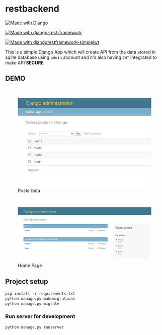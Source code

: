 # restbackend

[![Made with Django](https://img.shields.io/badge/Made%20with-Django-green?style=for-the-badge&logo=django)](https://www.djangoproject.com/)

[![Made with django-rest-framework](https://img.shields.io/badge/Made%20with-djangorestframework-blue?style=for-the-badge&logo=djangorestframework)](https://www.django-rest-framework.org/)

[![Made with djangorestframework-simplejwt](https://img.shields.io/badge/Made%20with-djangorestframework-orange?style=for-the-badge&logo=djangorestframework-simplejwt)](https://github.com/jazzband/djangorestframework-simplejwt)

This is a simple Django App which will create API from the data stored in sqlite database using `admin` account and it's also having `JWT` integrated to make API <b>SECURE</b>

## DEMO
<br />
<figure>
    <img src="./screenshots/1.png" alt="posts"/>
    <figcaption>Posts Data</figcaption>
</figure>
<br />
<figure>
    <img src="./screenshots/2.png" alt="Home"/>
    <figcaption>Home Page</figcaption>
</figure>

## Project setup
```
pip install -r requirements.txt
python manage.py makemigrations
python manage.py migrate
```

### Run server for development
```
python manage.py runserver
```
